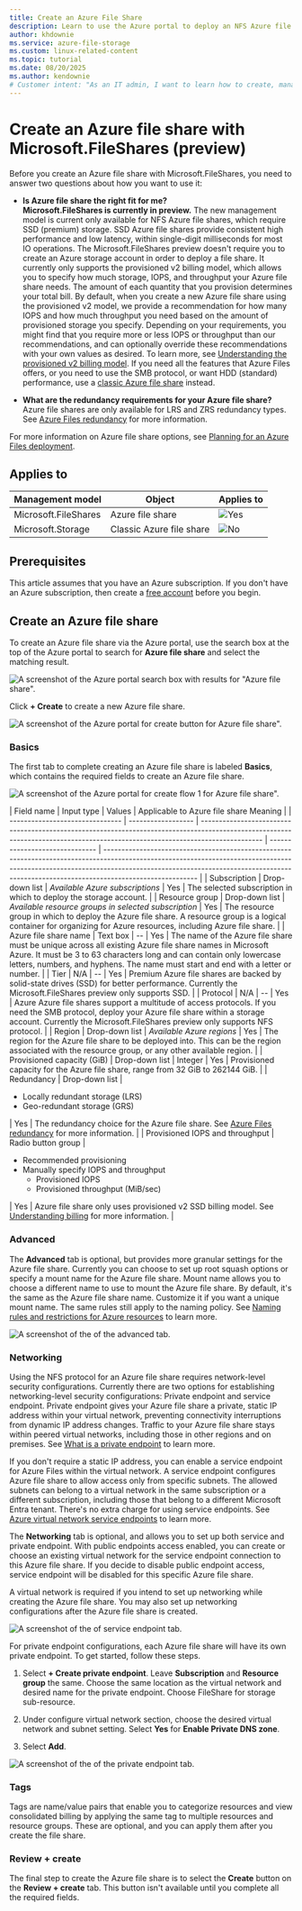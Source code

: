 ```yaml
---
title: Create an Azure File Share
description: Learn to use the Azure portal to deploy an NFS Azure file share with Microsoft.FileShares resource provider (preview).
author: khdownie
ms.service: azure-file-storage
ms.custom: linux-related-content
ms.topic: tutorial
ms.date: 08/20/2025
ms.author: kendownie
# Customer intent: "As an IT admin, I want to learn how to create, manage, and delete an Azure file share."
---
```


# Create an Azure file share with Microsoft.FileShares (preview)

Before you create an Azure file share with Microsoft.FileShares, you need to answer two questions about how you want to use it:

- **Is Azure file share the right fit for me?**  
  **Microsoft.FileShares is currently in preview.** The new management model is current only available for NFS Azure file shares, which require SSD (premium) storage. SSD Azure file shares provide consistent high performance and low latency, within single-digit milliseconds for most IO operations. The Microsoft.FileShares preview doesn't require you to create an Azure storage account in order to deploy a file share. It currently only supports the provisioned v2 billing model, which allows you to specify how much storage, IOPS, and throughput your Azure file share needs. The amount of each quantity that you provision determines your total bill. By default, when you create a new Azure file share using the provisioned v2 model, we provide a recommendation for how many IOPS and how much throughput you need based on the amount of provisioned storage you specify. Depending on your requirements, you might find that you require more or less IOPS or throughput than our recommendations, and can optionally override these recommendations with your own values as desired. To learn more, see [Understanding the provisioned v2 billing model](./understanding-billing.md#provisioned-v2-model). If you need all the features that Azure Files offers, or you need to use the SMB protocol, or want HDD (standard) performance, use a [classic Azure file share](create-classic-file-share.md) instead.

- **What are the redundancy requirements for your Azure file share?**  
   Azure file shares are only available for LRS and ZRS redundancy types. See [Azure Files redundancy](./files-redundancy.md) for more information.

For more information on Azure file share options, see [Planning for an Azure Files deployment](storage-files-planning.md).

## Applies to

| Management model     | Object                   | Applies to                           |
| -------------------- | ------------------------ | ----------------------------------- |
| Microsoft.FileShares | Azure file share         | ![Yes](../media/icons/yes-icon.png) |
| Microsoft.Storage    | Classic Azure file share | ![No](../media/icons/no-icon.png)   |

## Prerequisites

This article assumes that you have an Azure subscription. If you don't have an Azure subscription, then create a [free account](https://azure.microsoft.com/free/?WT.mc_id=A261C142F) before you begin.

## Create an Azure file share

To create an Azure file share via the Azure portal, use the search box at the top of the Azure portal to search for **Azure file share** and select the matching result.

![A screenshot of the Azure portal search box with results for "Azure file share".](./media/storage-how-to-create-microsoft-fileshares/search.png)

Click **+ Create** to create a new Azure file share.

![A screenshot of the Azure portal for create button for Azure file share".](./media/storage-how-to-create-microsoft-fileshares/create.png)

### Basics

The first tab to complete creating an Azure file share is labeled **Basics**, which contains the required fields to create an Azure file share.

![A screenshot of the Azure portal for create flow 1 for Azure file share".](./media/storage-how-to-create-microsoft-fileshares/createflow1.png)

| Field name                      | Input type         | Values                                                                                                                                                                        | Applicable to Azure file share Meaning                                                                                                                                                                                                                                                              |
| ------------------------------- | ------------------ | ----------------------------------------------------------------------------------------------------------------------------------------------------------------------------- | ------------------------------ | -------------------------------------------------------------------------------------------------------------------------------------------------------------------------------------------------------------------------------------------------------------------- |
| Subscription                    | Drop-down list     | _Available Azure subscriptions_                                                                                                                                               | Yes                            | The selected subscription in which to deploy the storage account.                                                                                                                                                                                                    |
| Resource group                  | Drop-down list     | _Available resource groups in selected subscription_                                                                                                                          | Yes                            | The resource group in which to deploy the Azure file share. A resource group is a logical container for organizing for Azure resources, including Azure file share.                                                                                                  |
| Azure file share name           | Text box           | --                                                                                                                                                                            | Yes                            | The name of the Azure file share must be unique across all existing Azure file share names in Microsoft Azure. It must be 3 to 63 characters long and can contain only lowercase letters, numbers, and hyphens. The name must start and end with a letter or number. |
| Tier                            | N/A                | --                                                                                                                                                                            | Yes                            | Premium Azure file shares are backed by solid-state drives (SSD) for better performance. Currently the Microsoft.FileShares preview only supports SSD.                                                                                                                           |
| Protocol                        | N/A                | --                                                                                                                                                                            | Yes                            | Azure Azure file shares support a multitude of access protocols. If you need the SMB protocol, deploy your Azure file share within a storage account. Currently the Microsoft.FileShares preview only supports NFS protocol.                                                          |
| Region                          | Drop-down list     | _Available Azure regions_                                                                                                                                                     | Yes                            | The region for the Azure file share to be deployed into. This can be the region associated with the resource group, or any other available region.                                                                                                                   |
| Provisioned capacity (GiB)      | Drop-down list     | Integer                                                                                                                                                                       | Yes                            | Provisioned capacity for the Azure file share, range from 32 GiB to 262144 GiB.                                                                                                                                                                                      |
| Redundancy                      | Drop-down list     | <ul><li>Locally redundant storage (LRS)</li><li>Geo-redundant storage (GRS)</li></ul>                                                                                          | Yes                            | The redundancy choice for the Azure file share. See [Azure Files redundancy](./files-redundancy.md) for more information.                                                                                                                                            |
| Provisioned IOPS and throughput | Radio button group | <ul><li>Recommended provisioning</li><li>Manually specify IOPS and throughput<ul><li>Provisioned IOPS</li><li>Provisioned throughput (MiB/sec)</li></ul></li></ul>             | Yes                            | Azure file share only uses provisioned v2 SSD billing model. See [Understanding billing](./understanding-billing.md) for more information.                                                                                                                            |

### Advanced

The **Advanced** tab is optional, but provides more granular settings for the Azure file share. Currently you can choose to set up root squash options or specify a mount name for the Azure file share. Mount name allows you to choose a different name to use to mount the Azure file share. By default, it's the same as the Azure file share name. Customize it if you want a unique mount name. The same rules still apply to the naming policy. See [Naming rules and restrictions for Azure resources](../../azure-resource-manager/management/resource-name-rules.md) to learn more.

![A screenshot of the  of the advanced tab.](./media/storage-how-to-create-microsoft-fileshares/createflow2.png)

### Networking

Using the NFS protocol for an Azure file share requires network-level security configurations. Currently there are two options for establishing networking-level security configurations: Private endpoint and service endpoint. Private endpoint gives your Azure file share a private, static IP address within your virtual network, preventing connectivity interruptions from dynamic IP address changes. Traffic to your Azure file share stays within peered virtual networks, including those in other regions and on premises. See [What is a private endpoint](../../private-link/private-endpoint-overview.md) to learn more.

If you don't require a static IP address, you can enable a service endpoint for Azure Files within the virtual network. A service endpoint configures Azure file share to allow access only from specific subnets. The allowed subnets can belong to a virtual network in the same subscription or a different subscription, including those that belong to a different Microsoft Entra tenant. There's no extra charge for using service endpoints. See [Azure virtual network service endpoints](../../virtual-network/virtual-network-service-endpoints-overview.md) to learn more.

The **Networking** tab is optional, and allows you to set up both service and private endpoint. With public endpoints access enabled, you can create or choose an existing virtual network for the service endpoint connection to this Azure file share. If you decide to disable public endpoint access, service endpoint will be disabled for this specific Azure file share.

A virtual network is required if you intend to set up networking while creating the Azure file share. You may also set up networking configurations after the Azure file share is created.

![A screenshot of the  of service endpoint tab.](./media/storage-how-to-create-microsoft-fileshares/createflow31.png)

For private endpoint configurations, each Azure file share will have its own private endpoint. To get started, follow these steps.

1. Select **+ Create private endpoint**. Leave **Subscription** and **Resource group** the same. Choose the same location as the virtual network and desired name for the private endpoint. Choose FileShare for storage sub-resource.

1. Under configure virtual network section, choose the desired virtual network and subnet setting. Select **Yes** for **Enable Private DNS zone**.

1. Select **Add**.

![A screenshot of the  of the private endpoint tab.](./media/storage-how-to-create-microsoft-fileshares/createflow32.png)

### Tags

Tags are name/value pairs that enable you to categorize resources and view consolidated billing by applying the same tag to multiple resources and resource groups. These are optional, and you can apply them after you create the file share.

### Review + create

The final step to create the Azure file share is to select the **Create** button on the **Review + create** tab. This button isn't available until you complete all the required fields.